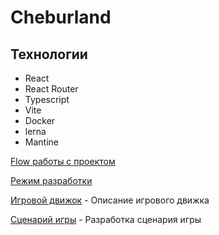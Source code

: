 # Cheburland

## Технологии
- React
- React Router
- Typescript
- Vite
- Docker
- lerna
- Mantine

 [Flow работы с проектом](./docs/workFlow.md)

 [Режим разработки](./docs/development.md)

 [Игровой движок](./docs/gameEngine.md) - Описание игрового движка

 [Сценарий игры](./docs/gameScenario.md) - Разработка сценария игры
